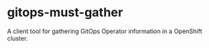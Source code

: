 # gitops-must-gather
A client tool for gathering GitOps Operator information in a OpenShift cluster.
